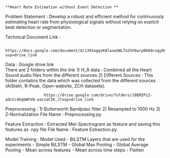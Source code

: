                                                                       **Heart Rate Estimation without Event Detection **

Problem Statement : Develop a robust and efficient method for continuously estimating heart rate from physiological signals without relying on explicit beat detection or segmentation.

Technical Document Link : 
                        
                        https://docs.google.com/document/d/1392ogqvK8laxwUWLTo2hF6wrp0b69csqyO0vlmgv_E8/edit?usp=drive_link

Data : Google drive link  
      There are 2 folders within the link 
            1) H_R data : Combined all the Heart Sound audio files from the different sources
            2) Different Sources : This folder contatins the data which was collected from the different sources (AiSteth, R-Peak, Open-website, ZCH datasets).

                     https://drive.google.com/drive/folders/10EMZPiZ-aOcCc4bqbWYVQ-oaczaCIK_J?usp=drive_link
              

Preprocessing : 
                1) Butterworth Bandpass filter
                2) Resampled to 1000 Hz
                3) Z-Normalization 
File Name :  Preprocessing.py

Feature Extraction : Extracted Mel-Spectrogram as feature and saving this features as .npy file 
File Name : Feature Extraction.py

Model Training :
                Model Used  - BiLSTM
                Layers that are used for the experiments 
                    - Simple BiLSTM 
                    - Global Max Pooling
                    - Global Average Pooling 
                    - Mean across features
                    - Mean across time steps 
                    - Flatten 



